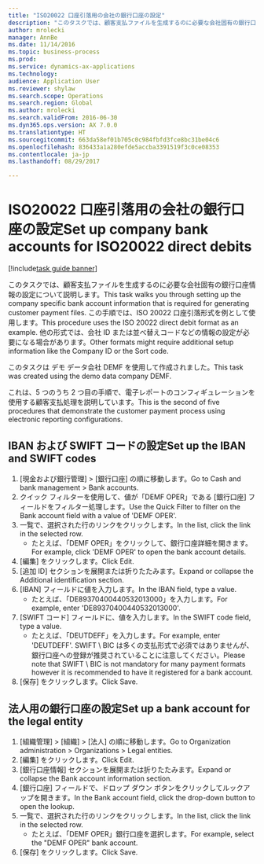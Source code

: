 ```yaml
--- 
title: "ISO20022 口座引落用の会社の銀行口座の設定"
description: "このタスクでは、顧客支払ファイルを生成するのに必要な会社固有の銀行口座情報の設定について説明します。"
author: mrolecki
manager: AnnBe
ms.date: 11/14/2016
ms.topic: business-process
ms.prod: 
ms.service: dynamics-ax-applications
ms.technology: 
audience: Application User
ms.reviewer: shylaw
ms.search.scope: Operations
ms.search.region: Global
ms.author: mrolecki
ms.search.validFrom: 2016-06-30
ms.dyn365.ops.version: AX 7.0.0
ms.translationtype: HT
ms.sourcegitcommit: 663da58ef01b705c0c984fbfd3fce8bc31be04c6
ms.openlocfilehash: 836433a1a280efde5accba3391519f3c0ce08353
ms.contentlocale: ja-jp
ms.lasthandoff: 08/29/2017

---
```

# <a name="set-up-company-bank-accounts-for-iso20022-direct-debits"></a><span data-ttu-id="6390f-103">ISO20022 口座引落用の会社の銀行口座の設定</span><span class="sxs-lookup"><span data-stu-id="6390f-103">Set up company bank accounts for ISO20022 direct debits</span></span>

[!include[task guide banner](../../includes/task-guide-banner.md)]

<span data-ttu-id="6390f-104">このタスクでは、顧客支払ファイルを生成するのに必要な会社固有の銀行口座情報の設定について説明します。</span><span class="sxs-lookup"><span data-stu-id="6390f-104">This task walks you through setting up the company specific bank account information that is required for generating customer payment files.</span></span> <span data-ttu-id="6390f-105">この手順では、ISO 20022 口座引落形式を例として使用します。</span><span class="sxs-lookup"><span data-stu-id="6390f-105">This procedure uses the ISO 20022 direct debit format as an example.</span></span> <span data-ttu-id="6390f-106">他の形式では、会社 ID または並べ替えコードなどの情報の設定が必要になる場合があります。</span><span class="sxs-lookup"><span data-stu-id="6390f-106">Other formats might require additional setup information like the Company ID or the Sort code.</span></span>



<span data-ttu-id="6390f-107">このタスクは デモ データ会社 DEMF を使用して作成されました。</span><span class="sxs-lookup"><span data-stu-id="6390f-107">This task was created using the demo data company DEMF.</span></span>



<span data-ttu-id="6390f-108">これは、5 つのうち 2 つ目の手順で、電子レポートのコンフィギュレーションを使用する顧客支払処理を説明しています。</span><span class="sxs-lookup"><span data-stu-id="6390f-108">This is the second of five procedures that demonstrate the customer payment process using electronic reporting configurations.</span></span>


## <a name="set-up-the-iban-and-swift-codes"></a><span data-ttu-id="6390f-109">IBAN および SWIFT コードの設定</span><span class="sxs-lookup"><span data-stu-id="6390f-109">Set up the IBAN and SWIFT codes</span></span>
1. <span data-ttu-id="6390f-110">[現金および銀行管理] > [銀行口座] の順に移動します。</span><span class="sxs-lookup"><span data-stu-id="6390f-110">Go to Cash and bank management > Bank accounts.</span></span>
2. <span data-ttu-id="6390f-111">クイック フィルターを使用して、値が「DEMF OPER」である [銀行口座] フィールドをフィルター処理します。</span><span class="sxs-lookup"><span data-stu-id="6390f-111">Use the Quick Filter to filter on the Bank account field with a value of 'DEMF OPER'.</span></span>
3. <span data-ttu-id="6390f-112">一覧で、選択された行のリンクをクリックします。</span><span class="sxs-lookup"><span data-stu-id="6390f-112">In the list, click the link in the selected row.</span></span>
    * <span data-ttu-id="6390f-113">たとえば、「DEMF OPER」をクリックして、銀行口座詳細を開きます。</span><span class="sxs-lookup"><span data-stu-id="6390f-113">For example, click 'DEMF OPER' to open the bank account details.</span></span>  
4. <span data-ttu-id="6390f-114">[編集] をクリックします。</span><span class="sxs-lookup"><span data-stu-id="6390f-114">Click Edit.</span></span>
5. <span data-ttu-id="6390f-115">[追加 ID] セクションを展開または折りたたみます。</span><span class="sxs-lookup"><span data-stu-id="6390f-115">Expand or collapse the Additional identification section.</span></span>
6. <span data-ttu-id="6390f-116">[IBAN] フィールドに値を入力します。</span><span class="sxs-lookup"><span data-stu-id="6390f-116">In the IBAN field, type a value.</span></span>
    * <span data-ttu-id="6390f-117">たとえば、「DE89370400440532013000」を入力します。</span><span class="sxs-lookup"><span data-stu-id="6390f-117">For example, enter 'DE89370400440532013000'.</span></span>  
7. <span data-ttu-id="6390f-118">[SWIFT コード] フィールドに、値を入力します。</span><span class="sxs-lookup"><span data-stu-id="6390f-118">In the SWIFT code field, type a value.</span></span>
    * <span data-ttu-id="6390f-119">たとえば、「DEUTDEFF」を入力します。</span><span class="sxs-lookup"><span data-stu-id="6390f-119">For example, enter 'DEUTDEFF'.</span></span>    <span data-ttu-id="6390f-120">SWIFT \ BIC は多くの支払形式で必須ではありませんが、銀行口座への登録が推奨されていることに注意してください。</span><span class="sxs-lookup"><span data-stu-id="6390f-120">Please note that SWIFT \ BIC is not mandatory for many payment formats however it is recommended to have it registered for a bank account.</span></span>  
8. <span data-ttu-id="6390f-121">[保存] をクリックします。</span><span class="sxs-lookup"><span data-stu-id="6390f-121">Click Save.</span></span>

## <a name="set-up-a-bank-account-for-the-legal-entity"></a><span data-ttu-id="6390f-122">法人用の銀行口座の設定</span><span class="sxs-lookup"><span data-stu-id="6390f-122">Set up a bank account for the legal entity</span></span>
1. <span data-ttu-id="6390f-123">[組織管理] > [組織] > [法人] の順に移動します。</span><span class="sxs-lookup"><span data-stu-id="6390f-123">Go to Organization administration > Organizations > Legal entities.</span></span>
2. <span data-ttu-id="6390f-124">[編集] をクリックします。</span><span class="sxs-lookup"><span data-stu-id="6390f-124">Click Edit.</span></span>
3. <span data-ttu-id="6390f-125">[銀行口座情報] セクションを展開または折りたたみます。</span><span class="sxs-lookup"><span data-stu-id="6390f-125">Expand or collapse the Bank account information section.</span></span>
4. <span data-ttu-id="6390f-126">[銀行口座] フィールドで、ドロップ ダウン ボタンをクリックしてルックアップを開きます。</span><span class="sxs-lookup"><span data-stu-id="6390f-126">In the Bank account field, click the drop-down button to open the lookup.</span></span>
5. <span data-ttu-id="6390f-127">一覧で、選択された行のリンクをクリックします。</span><span class="sxs-lookup"><span data-stu-id="6390f-127">In the list, click the link in the selected row.</span></span>
    * <span data-ttu-id="6390f-128">たとえば、「DEMF OPER」銀行口座を選択します。</span><span class="sxs-lookup"><span data-stu-id="6390f-128">For example, select the "DEMF OPER" bank account.</span></span>  
6. <span data-ttu-id="6390f-129">[保存] をクリックします。</span><span class="sxs-lookup"><span data-stu-id="6390f-129">Click Save.</span></span>


